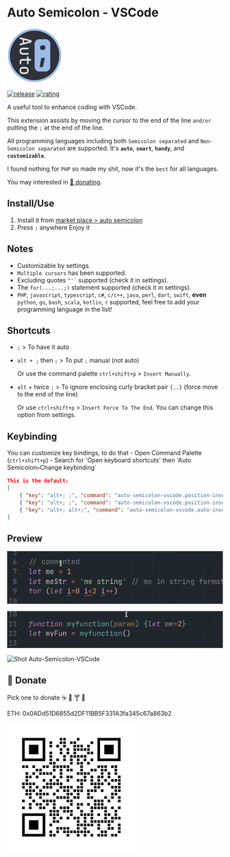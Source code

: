 # Auto Semicolon - VSCode
<img src="https://github.com/myaaghubi/Auto-Semicolon-VSCode/blob/main/icon.png?raw=true" alt="Icon Auto Semicolon VSCode" width="128">

[![release](https://img.shields.io/github/release/myaaghubi/Auto-Semicolon-VSCode.svg?style=for-the-badge&logo=github&logoColor=white&colorA=2b303b&colorB=00e8c6)](https://github.com/myaaghubi/Auto-Semicolon-VSCode/releases/latest)
[![rating](https://img.shields.io/visual-studio-marketplace/stars/myaaghubi.auto-semicolon-vscode?style=for-the-badge&logo=reverbnation&logoColor=white&colorA=2b303b&colorB=FFE66D)](https://marketplace.visualstudio.com/items?itemName=myaaghubi.auto-semicolon-vscode)

A useful tool to enhance coding with VSCode.

This extension assists by moving the cursor to the end of the line `and/or` putting the `;` at the end of the line.

All programming languages including both `Semicolon separated` and `Non-Semicolon separated` are supported.
It's **`auto`**, **`smart`**, **`handy`**, and **`customizable`**. 

I found nothing for `PHP` so made my shit, now it's the `best` for all languages.

You may interested in [🍔 donating](#-donate).

## Install/Use
1. Install it from [market place > auto semicolon](https://marketplace.visualstudio.com/items?itemName=myaaghubi.auto-semicolon-vscode)
2. Press `;` anywhere
Enjoy it

## Notes
- Customizable by settings.
- `Multiple cursors` has been supported.
- Excluding quotes `` "'` `` supported (check it in settings).
- The `for(...;...;)` statement supported (check it in settings).
- `PHP`, `javascript`, `typescript`, `c#`, `c/c++`, `java`, `perl`, `dart`, `swift`, **even** `python`, `go`, `bash`, `scala`, `kotlin`, `r` supported, feel free to add your programming language in the list!

## Shortcuts
- `;` > To have it auto
- `alt + ;` then `;` > To put `;` manual (not auto)

    Or use the command palette `ctrl+shift+p` > `Insert Manually`.
- `alt` + twice `;` > To ignore enclosing curly bracket pair `{..}` (force move to the end of the line)

    Or use `ctrl+shift+p` > `Insert Force To The End`.
    You can change this option from settings.

## Keybinding
You can customize key bindings, to do that
    - Open Command Palette (`ctrl+shift+p`)
    - Search for 'Open keyboard shortcuts' then 'Auto Semicolon` > `Change keybinding`
```json
This is the default:
[
    { "key": "alt+; ;", "command": "auto-semicolon-vscode.position-insert-semicolon", "when": "editorTextFocus" },
    { "key": "alt+; ;", "command": "auto-semicolon-vscode.position-insert-semicolon", "when": "editorTextFocus" },
    { "key": "alt+; alt+;", "command": "auto-semicolon-vscode.auto-insert-semicolon-fte", "when": "editorTextFocus" }
]
```

## Preview
![Shot Auto-Semicolon-VSCode](assets/auto-semicolon1.gif)

![Shot Auto-Semicolon-VSCode](assets/auto-semicolon2.gif)

![Shot Auto-Semicolon-VSCode](assets/auto-semicolon3.gif)

## 🍔 Donate
Pick one to donate ☕ 🍺 🍸 🍔

ETH: 0x0ADd51D6855d2DF11BB5F331A3fa345c67a863b2

![Ethereum](assets/ethereum.jpg?raw=true "Ethereum")